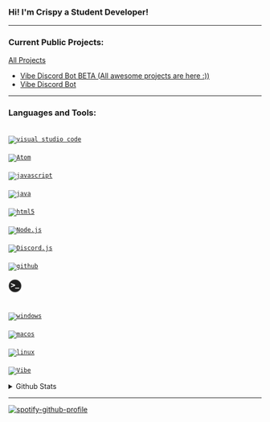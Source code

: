 ### Hi! I'm Crispy a Student Developer!

---
### Current Public Projects: 

[All Projects](https://github.com/Crispy-Cream?tab=projects)

- [Vibe Discord Bot BETA (All awesome projects are here :))](https://github.com/users/Crispy-Cream/projects/1)
- [Vibe Discord Bot](https://github.com/users/Crispy-Cream/projects/2)
---
### Languages and Tools:

[<code>
<img alt="visual studio code" width="26px" src="https://img.icons8.com/fluent/240/000000/visual-studio-code-2019.png" />
</code>](https://code.visualstudio.com/)
[<code>
<img alt="Atom" width="26px" src="https://seeklogo.com/images/A/atom-logo-19BD90FF87-seeklogo.com.png" />
</code>](https://atom.io/)
[<code>
<img alt="javascript" width="26px" src="https://img.icons8.com/color/240/000000/javascript.png" />
</code>](https://developer.mozilla.org/en-US/docs/Web/JavaScript)
[<code>
<img alt="java" width="26px" src="https://img.icons8.com/color/240/000000/java-coffee-cup-logo.png">
</code>](https://docs.oracle.com/en/java/)
[<code>
<img alt="html5" width="26px" src="https://img.icons8.com/color/240/000000/html-5.png">
</code>](https://developer.mozilla.org/en-US/docs/Web/HTML)
[<code>
<img alt="Node.js" width="26px" src="https://img.icons8.com/color/240/000000/nodejs.png">
</code>](https://nodejs.org/en/)
[<code>
<img alt="Discord.js" width="26px" src="https://external-content.duckduckgo.com/iu/?u=https%3A%2F%2Fjasonhaxstuff.gallerycdn.vsassets.io%2Fextensions%2Fjasonhaxstuff%2Fdiscord-js-tools%2F0.0.3%2F1530824658924%2FMicrosoft.VisualStudio.Services.Icons.Default&f=1&nofb=1">
</code>](https://discord.js.org/?source=post_page---------------------------#/)
[<code>
<img alt="github" width="26px" src="https://img.icons8.com/ios-glyphs/240/000000/github.png">
</code>](https://github.com/)
[<code>
<img alt="terminal" width="26px" src="https://raw.githubusercontent.com/github/explore/80688e429a7d4ef2fca1e82350fe8e3517d3494d/topics/terminal/terminal.png">
</code>](https://docs.microsoft.com/en-us/windows/terminal/)
<br />
[<code>
<img alt="windows" width="26px" src="https://img.icons8.com/color/240/000000/windows-10.png">
</code>](https://www.microsoft.com/en-us/windows)
[<code>
<img alt="macos" width="26px" src="https://img.icons8.com/officel/160/000000/mac-logo.png">
</code>](https://developer.apple.com/macos/)
[<code>
<img alt="linux" width="26px" src="https://img.icons8.com/color/96/000000/linux.png">
</code>](https://www.kernel.org/)
[<code> 
<img alt="Vibe" width="26px" src="https://vibe.crispyyy.repl.co/images/pfp/circle-cropped.png">
</code>](https://discord.boats/bot/vibe)


<details>
<summary>Github Stats</summary>
<br>

<a href="https://github.com/Crispy-Cream">
<img align="center" alt="Crispy's Github Stats" src="https://github-readme-stats.vercel.app/api?username=crispy-cream&show_icons=true&theme=radical" /></a>
<a href="https://github.com/Crispy-Cream">
  <img align="center" src="https://github-readme-stats.vercel.app/api/top-langs/?username=crispy-cream&langs_count=8" />
</a>
<br><br>
</details>

---

[![spotify-github-profile](https://spotify-github-profile.vercel.app/api/view?uid=tylermtexas&cover_image=true&theme=default)](https://github.com/kittinan/spotify-github-profile)
